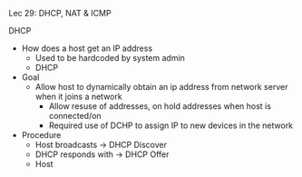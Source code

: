 Lec 29: DHCP, NAT & ICMP

DHCP 
- How does a host get an IP address
	-  Used to be hardcoded by system admin
	- DHCP
- Goal
	- Allow host to dynamically obtain an ip address from network server when it joins a network
		- Allow resuse of addresses, on hold addresses when host is connected/on
		- Required use of DCHP to assign IP to new devices in the network
- Procedure
	- Host broadcasts ->  DHCP Discover
	- DHCP responds with -> DHCP Offer
	- Host 